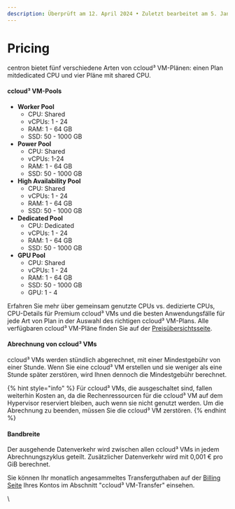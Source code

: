 ```yaml
---
description: Überprüft am 12. April 2024 • Zuletzt bearbeitet am 5. Januar 2025
---
```


# Pricing

centron bietet fünf verschiedene Arten von ccloud³ VM-Plänen: einen Plan mitdedicated CPU und vier Pläne mit shared CPU.

#### ccloud³ VM-Pools

* **Worker Pool**
  * CPU: Shared
  * vCPUs: 1 - 24
  * RAM: 1 - 64 GB&#x20;
  * SSD: 50 - 1000 GB
* **Power Pool**
  * CPU: Shared
  * vCPUs: 1-24
  * RAM: 1 - 64 GB&#x20;
  * SSD: 50 - 1000 GB
* **High Availability Pool**
  * CPU: Shared
  * vCPUs: 1 - 24
  * RAM: 1 - 64 GB&#x20;
  * SSD: 50 - 1000 GB
* **Dedicated Pool**
  * CPU: Dedicated
  * vCPUs: 1 - 24
  * RAM: 1 - 64 GB&#x20;
  * SSD: 50 - 1000 GB
* **GPU Pool**
  * CPU: Shared
  * vCPUs: 1 - 24
  * RAM: 1 - 64 GB&#x20;
  * SSD: 50 - 1000 GB
  * GPU: 1 - 4



Erfahren Sie mehr über gemeinsam genutzte CPUs vs. dedizierte CPUs, CPU-Details für Premium ccloud³ VMs und die besten Anwendungsfälle für jede Art von Plan in der Auswahl des richtigen ccloud³ VM-Plans. Alle verfügbaren ccloud³ VM-Pläne finden Sie auf der [Preisübersichtsseite](https://www.centron.de/preisliste/).

#### Abrechnung von ccloud³ VMs

ccloud³ VMs werden stündlich abgerechnet, mit einer Mindestgebühr von einer Stunde. Wenn Sie eine ccloud³ VM erstellen und sie weniger als eine Stunde später zerstören, wird Ihnen dennoch die Mindestgebühr berechnet.

{% hint style="info" %}
Für ccloud³ VMs, die ausgeschaltet sind, fallen weiterhin Kosten an, da die Rechenressourcen für die ccloud³ VM auf dem Hypervisor reserviert bleiben, auch wenn sie nicht genutzt werden. Um die Abrechnung zu beenden, müssen Sie die ccloud³ VM zerstören.
{% endhint %}

#### Bandbreite

Der ausgehende Datenverkehr wird zwischen allen ccloud³ VMs in jedem Abrechnungszyklus geteilt. Zusätzlicher Datenverkehr wird mit 0,001 € pro GiB berechnet.

Sie können Ihr monatlich angesammeltes Transferguthaben auf der [Billing Seite](https://app.gitbook.com/s/ufElPMaUSQ8ykq2V49a8/billing) Ihres Kontos im Abschnitt "ccloud³ VM-Transfer" einsehen.&#x20;

\
